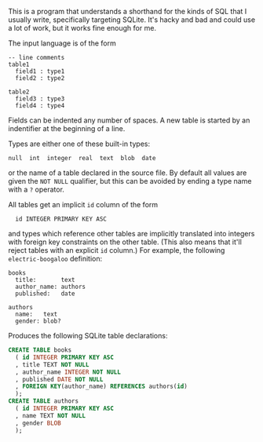 This is a program that understands a shorthand for the kinds
of SQL that I usually write, specifically targeting SQLite.
It's hacky and bad and could use a lot of work, but it works
fine enough for me.

The input language is of the form

~~~
-- line comments
table1
  field1 : type1
  field2 : type2

table2
  field3 : type3
  field4 : type4
~~~

Fields can be indented any number of spaces. A new table is
started by an indentifier at the beginning of a line.

Types are either one of these built-in types:

~~~
null  int  integer  real  text  blob  date
~~~

or the name of a table declared in the source file. By default
all values are given the `NOT NULL` qualifier, but this can be
avoided by ending a type name with a `?` operator.

All tables get an implicit `id` column of the form

~~~
  id INTEGER PRIMARY KEY ASC
~~~

and types which reference other tables are implicitly translated
into integers with foreign key constraints on the other table.
(This also means that it'll reject tables with an explicit
`id` column.)
For example, the following `electric-boogaloo` definition:

~~~
books
  title:       text
  author_name: authors
  published:   date

authors
  name:   text
  gender: blob?
~~~

Produces the following SQLite table declarations:

~~~.sql
CREATE TABLE books
  ( id INTEGER PRIMARY KEY ASC
  , title TEXT NOT NULL
  , author_name INTEGER NOT NULL
  , published DATE NOT NULL
  , FOREIGN KEY(author_name) REFERENCES authors(id)
  );
CREATE TABLE authors
  ( id INTEGER PRIMARY KEY ASC
  , name TEXT NOT NULL
  , gender BLOB
  );
~~~
